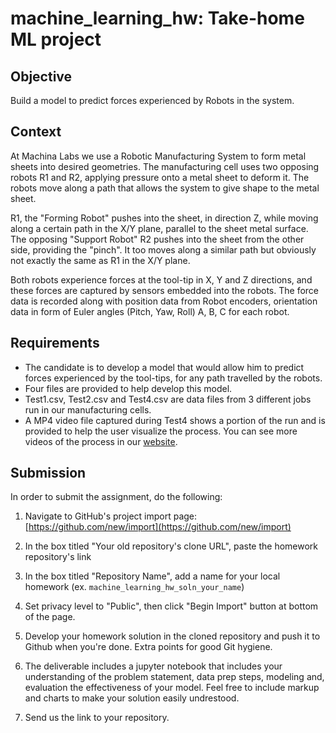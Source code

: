 # machine_learning_hw: Take-home ML project
## Objective
Build a model to predict forces experienced by Robots in the system.

## Context
At Machina Labs we use a Robotic Manufacturing System to form metal sheets into desired geometries. The manufacturing cell uses two opposing robots R1 and R2, applying pressure onto a metal sheet to deform it. The robots move along a path that allows the system to give shape to the metal sheet.

R1, the "Forming Robot" pushes into the sheet, in direction Z, while moving along a certain path in the X/Y plane, parallel to the sheet metal surface. The opposing "Support Robot" R2 pushes into the sheet from the other side, providing the "pinch". It too moves along a similar path but obviously not exactly the same as R1 in the X/Y plane.

Both robots experience forces at the tool-tip in X, Y and Z directions, and these forces are captured by sensors embedded into the robots. The force data is recorded along with position data from Robot encoders, orientation data in form of Euler angles (Pitch, Yaw, Roll) A, B, C for each robot.

## Requirements
- The candidate is to develop a model that would allow him to predict forces experienced by the tool-tips, for any path travelled by the robots.
- Four files are provided to help develop this model.
- Test1.csv, Test2.csv and Test4.csv are data files from 3 different jobs run in our manufacturing cells.
- A MP4 video file captured during Test4 shows a portion of the run and is provided to help the user visualize the process. You can see more videos of the process in our [website](https://machinalabs.ai).

## Submission
In order to submit the assignment, do the following:

1. Navigate to GitHub's project import page: [https://github.com/new/import](https://github.com/new/import)

2. In the box titled "Your old repository's clone URL", paste the homework repository's link

3. In the box titled "Repository Name", add a name for your local homework (ex. `machine_learning_hw_soln_your_name`)

4. Set privacy level to "Public", then click "Begin Import" button at bottom of the page.

5. Develop your homework solution in the cloned repository and push it to Github when you're done. Extra points for good Git hygiene.

7. The deliverable includes a jupyter notebook that includes your understanding of the problem statement, data prep steps, modeling and, evaluation the effectiveness of your model. Feel free to include markup and charts to make your solution easily undrestood.

6. Send us the link to your repository.
